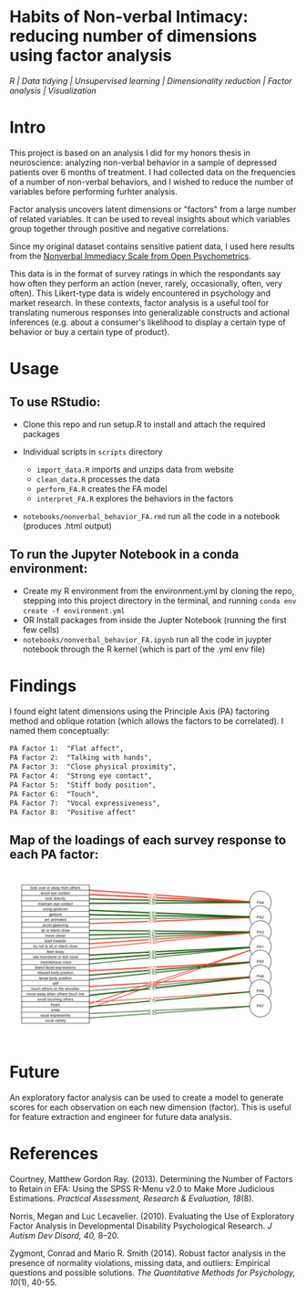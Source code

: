 # Habits of Non-verbal Intimacy: reducing number of dimensions using factor analysis

*R | Data tidying | Unsupervised learning | Dimensionality reduction | Factor analysis | Visualization*

# Intro

This project is based on an analysis I did for my honors thesis in neuroscience: analyzing non-verbal behavior in a sample of depressed patients over 6 months of treatment. I had collected data on the frequencies of a number of non-verbal behaviors, and I wished to reduce the number of variables before performing furhter analysis. 

Factor analysis uncovers latent dimensions or "factors" from a large number of related variables. It can be used to reveal insights about which variables group together through positive and negative correlations. 

Since my original dataset contains sensitive patient data, I used here results from the [Nonverbal Immediacy Scale from Open Psychometrics](https://openpsychometrics.org/tests/NIS/).

This data is in the format of survey ratings in which the respondants say how often they perform an action (never, rarely, occasionally, often, very often). This Likert-type data is widely encountered in psychology and market research. In these contexts, factor analysis is a useful tool for translating numerous responses into generalizable constructs and actional inferences (e.g. about a consumer's likelihood to display a certain type of behavior or buy a certain type of product).


# Usage

## To use RStudio:
- Clone this repo and run setup.R to install and attach the required packages
- Individual scripts in `scripts` directory
    - `import_data.R` imports and unzips data from website
    - `clean_data.R` processes the data
    - `perform_FA.R` creates the FA model
    - `interpret_FA.R` explores the behaviors in the factors

- `notebooks/nonverbal_behavior_FA.rmd` run all the code in a notebook (produces .html output)

## To run the Jupyter Notebook in a conda environment:
- Create my R environment from the environment.yml by cloning the repo, stepping into this project directory in the terminal, and running `conda env create -f environment.yml`
- OR Install packages from inside the Jupter Notebook (running the first few cells) 
- `notebooks/nonverbal_behavior_FA.ipynb` run all the code in juypter notebook through the R kernel (which is part of the .yml env file)

# Findings

I found eight latent dimensions using the Principle Axis (PA) factoring method and oblique rotation (which allows the factors to be correlated). I named them conceptually:

    PA Factor 1:  "Flat affect", 
    PA Factor 2:  "Talking with hands", 
    PA Factor 3:  "Close physical proximity", 
    PA Factor 4:  "Strong eye contact", 
    PA Factor 5:  "Stiff body position", 
    PA Factor 6:  "Touch", 
    PA Factor 7:  "Vocal expressiveness", 
    PA Factor 8:  "Positive affect"

## Map of the loadings of each survey response to each PA factor:
![loadings_plot.png](img/loadings_plot.png)


# Future 

An exploratory factor analysis can be used to create a model to generate scores for each observation on each new dimension (factor). This is useful for feature extraction and engineer for future data analysis. 

# References

Courtney, Matthew Gordon Ray. (2013). Determining the Number of Factors to Retain in EFA: Using the SPSS R-Menu v2.0 to Make More Judicious Estimations. *Practical Assessment, Research & Evaluation, 18*(8).

Norris, Megan and Luc Lecavelier. (2010). Evaluating the Use of Exploratory Factor Analysis in Developmental Disability Psychological Research. *J Autism Dev Disord, 40,* 8–20. 

Zygmont, Conrad and Mario R. Smith (2014). Robust factor analysis in the presence of normality violations, missing data, and outliers: Empirical questions and possible solutions. *The Quantitative Methods for Psychology, 10*(1), 40-55.

